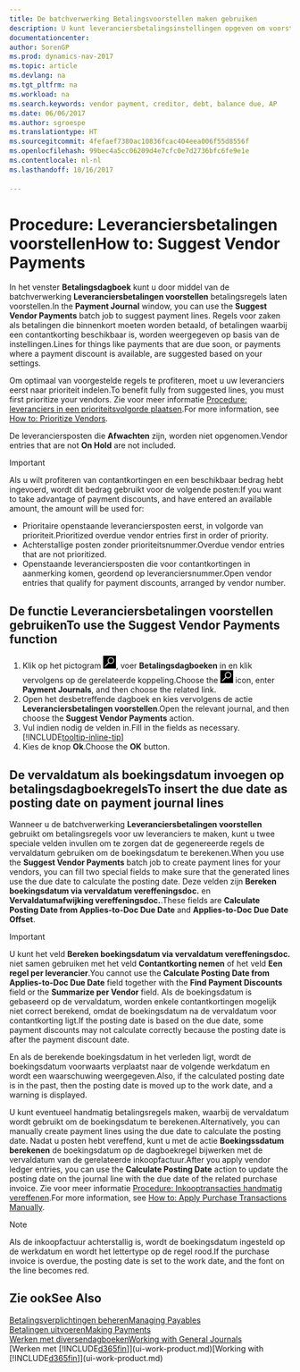 ```yaml
---
title: De batchverwerking Betalingsvoorstellen maken gebruiken
description: U kunt leveranciersbetalingsinstellingen opgeven om voorstellen of voorstellen voor betalingen te krijgen die binnenkort moeten worden betaald of waar een korting beschikbaar is.
documentationcenter: 
author: SorenGP
ms.prod: dynamics-nav-2017
ms.topic: article
ms.devlang: na
ms.tgt_pltfrm: na
ms.workload: na
ms.search.keywords: vendor payment, creditor, debt, balance due, AP
ms.date: 06/06/2017
ms.author: sgroespe
ms.translationtype: HT
ms.sourcegitcommit: 4fefaef7380ac10836fcac404eea006f55d8556f
ms.openlocfilehash: 99bec4a5cc06209d4e7cfc0e7d2736bfc6fe9e1e
ms.contentlocale: nl-nl
ms.lasthandoff: 10/16/2017

---
```

# <a name="how-to-suggest-vendor-payments"></a><span data-ttu-id="1ffbc-103">Procedure: Leveranciersbetalingen voorstellen</span><span class="sxs-lookup"><span data-stu-id="1ffbc-103">How to: Suggest Vendor Payments</span></span>
<span data-ttu-id="1ffbc-104">In het venster **Betalingsdagboek** kunt u door middel van de batchverwerking **Leveranciersbetalingen voorstellen** betalingsregels laten voorstellen.</span><span class="sxs-lookup"><span data-stu-id="1ffbc-104">In the **Payment Journal** window, you can use the **Suggest Vendor Payments** batch job to suggest payment lines.</span></span> <span data-ttu-id="1ffbc-105">Regels voor zaken als betalingen die binnenkort moeten worden betaald, of betalingen waarbij een contantkorting beschikbaar is, worden weergegeven op basis van de instellingen.</span><span class="sxs-lookup"><span data-stu-id="1ffbc-105">Lines for things like payments that are due soon, or payments where a payment discount is available, are suggested based on your settings.</span></span>

<span data-ttu-id="1ffbc-106">Om optimaal van voorgestelde regels te profiteren, moet u uw leveranciers eerst naar prioriteit indelen.</span><span class="sxs-lookup"><span data-stu-id="1ffbc-106">To benefit fully from suggested lines, you must first prioritize your vendors.</span></span> <span data-ttu-id="1ffbc-107">Zie voor meer informatie [Procedure: leveranciers in een prioriteitsvolgorde plaatsen](purchasing-how-prioritize-vendors.md).</span><span class="sxs-lookup"><span data-stu-id="1ffbc-107">For more information, see [How to: Prioritize Vendors](purchasing-how-prioritize-vendors.md).</span></span>  

<span data-ttu-id="1ffbc-108">De leveranciersposten die **Afwachten** zijn, worden niet opgenomen.</span><span class="sxs-lookup"><span data-stu-id="1ffbc-108">Vendor entries that are not **On Hold** are not included.</span></span>  

> [!IMPORTANT]  
>   <span data-ttu-id="1ffbc-109">Als u wilt profiteren van contantkortingen en een beschikbaar bedrag hebt ingevoerd, wordt dit bedrag gebruikt voor de volgende posten:</span><span class="sxs-lookup"><span data-stu-id="1ffbc-109">If you want to take advantage of payment discounts, and have entered an available amount, the amount will be used for:</span></span>  

* <span data-ttu-id="1ffbc-110">Prioritaire openstaande leveranciersposten eerst, in volgorde van prioriteit.</span><span class="sxs-lookup"><span data-stu-id="1ffbc-110">Prioritized overdue vendor entries first in order of priority.</span></span>  
* <span data-ttu-id="1ffbc-111">Achterstallige posten zonder prioriteitsnummer.</span><span class="sxs-lookup"><span data-stu-id="1ffbc-111">Overdue vendor entries that are not prioritized.</span></span>  
* <span data-ttu-id="1ffbc-112">Openstaande leveranciersposten die voor contantkortingen in aanmerking komen, geordend op leveranciersnummer.</span><span class="sxs-lookup"><span data-stu-id="1ffbc-112">Open vendor entries that qualify for payment discounts, arranged by vendor number.</span></span>  

## <a name="to-use-the-suggest-vendor-payments-function"></a><span data-ttu-id="1ffbc-113">De functie Leveranciersbetalingen voorstellen gebruiken</span><span class="sxs-lookup"><span data-stu-id="1ffbc-113">To use the Suggest Vendor Payments function</span></span>
1. <span data-ttu-id="1ffbc-114">Klik op het pictogram ![Zoeken naar pagina of rapport](media/ui-search/search_small.png "pictogram Zoeken naar pagina of rapport"), voer **Betalingsdagboeken** in en klik vervolgens op de gerelateerde koppeling.</span><span class="sxs-lookup"><span data-stu-id="1ffbc-114">Choose the ![Search for Page or Report](media/ui-search/search_small.png "Search for Page or Report icon") icon, enter **Payment Journals**, and then choose the related link.</span></span>  
2. <span data-ttu-id="1ffbc-115">Open het desbetreffende dagboek en kies vervolgens de actie **Leveranciersbetalingen voorstellen**.</span><span class="sxs-lookup"><span data-stu-id="1ffbc-115">Open the relevant journal, and then choose the **Suggest Vendor Payments** action.</span></span>  
3. <span data-ttu-id="1ffbc-116">Vul indien nodig de velden in.</span><span class="sxs-lookup"><span data-stu-id="1ffbc-116">Fill in the fields as necessary.</span></span> [!INCLUDE[tooltip-inline-tip](includes/tooltip-inline-tip_md.md)]  
4. <span data-ttu-id="1ffbc-117">Kies de knop **Ok**.</span><span class="sxs-lookup"><span data-stu-id="1ffbc-117">Choose the **OK** button.</span></span>  

## <a name="to-insert-the-due-date-as-posting-date-on-payment-journal-lines"></a><span data-ttu-id="1ffbc-118">De vervaldatum als boekingsdatum invoegen op betalingsdagboekregels</span><span class="sxs-lookup"><span data-stu-id="1ffbc-118">To insert the due date as posting date on payment journal lines</span></span>
<span data-ttu-id="1ffbc-119">Wanneer u de batchverwerking **Leveranciersbetalingen voorstellen** gebruikt om betalingsregels voor uw leveranciers te maken, kunt u twee speciale velden invullen om te zorgen dat de gegenereerde regels de vervaldatum gebruiken om de boekingsdatum te berekenen.</span><span class="sxs-lookup"><span data-stu-id="1ffbc-119">When you use the **Suggest Vendor Payments** batch job to create payment lines for your vendors, you can fill two special fields to make sure that the generated lines use the due date to calculate the posting date.</span></span> <span data-ttu-id="1ffbc-120">Deze velden zijn **Bereken boekingsdatum via vervaldatum vereffeningsdoc.** en **Vervaldatumafwijking vereffeningsdoc.**.</span><span class="sxs-lookup"><span data-stu-id="1ffbc-120">These fields are **Calculate Posting Date from Applies-to-Doc Due Date** and **Applies-to-Doc Due Date Offset**.</span></span>  

> [!IMPORTANT]  
>   <span data-ttu-id="1ffbc-121">U kunt het veld **Bereken boekingsdatum via vervaldatum vereffeningsdoc.** niet samen gebruiken met het veld **Contantkorting nemen** of het veld **Een regel per leverancier**.</span><span class="sxs-lookup"><span data-stu-id="1ffbc-121">You cannot use the **Calculate Posting Date from Applies-to-Doc Due Date** field together with the **Find Payment Discounts** field or the **Summarize per Vendor** field.</span></span> <span data-ttu-id="1ffbc-122">Als de boekingsdatum is gebaseerd op de vervaldatum, worden enkele contantkortingen mogelijk niet correct berekend, omdat de boekingsdatum na de vervaldatum voor contantkorting ligt.</span><span class="sxs-lookup"><span data-stu-id="1ffbc-122">If the posting date is based on the due date, some payment discounts may not calculate correctly because the posting date is after the payment discount date.</span></span>  

<span data-ttu-id="1ffbc-123">En als de berekende boekingsdatum in het verleden ligt, wordt de boekingsdatum voorwaarts verplaatst naar de volgende werkdatum en wordt een waarschuwing weergegeven.</span><span class="sxs-lookup"><span data-stu-id="1ffbc-123">Also, if the calculated posting date is in the past, then the posting date is moved up to the work date, and a warning is displayed.</span></span>  

<span data-ttu-id="1ffbc-124">U kunt eventueel handmatig betalingsregels maken, waarbij de vervaldatum wordt gebruikt om de boekingsdatum te berekenen.</span><span class="sxs-lookup"><span data-stu-id="1ffbc-124">Alternatively, you can manually create payment lines using the due date to calculate the posting date.</span></span> <span data-ttu-id="1ffbc-125">Nadat u posten hebt vereffend, kunt u met de actie **Boekingssdatum berekenen** de boekingsdatum op de dagboekregel bijwerken met de vervaldatum van de gerelateerde inkoopfactuur.</span><span class="sxs-lookup"><span data-stu-id="1ffbc-125">After you apply vendor ledger entries, you can use the **Calculate Posting Date** action to update the posting date on the journal line with the due date of the related purchase invoice.</span></span> <span data-ttu-id="1ffbc-126">Zie voor meer informatie [Procedure: Inkooptransacties handmatig vereffenen](payables-how-apply-purchase-transactions-manually.md).</span><span class="sxs-lookup"><span data-stu-id="1ffbc-126">For more information, see [How to: Apply Purchase Transactions Manually](payables-how-apply-purchase-transactions-manually.md).</span></span>  

> [!NOTE]  
>   <span data-ttu-id="1ffbc-127">Als de inkoopfactuur achterstallig is, wordt de boekingsdatum ingesteld op de werkdatum en wordt het lettertype op de regel rood.</span><span class="sxs-lookup"><span data-stu-id="1ffbc-127">If the purchase invoice is overdue, the posting date is set to the work date, and the font on the line becomes red.</span></span>  

## <a name="see-also"></a><span data-ttu-id="1ffbc-128">Zie ook</span><span class="sxs-lookup"><span data-stu-id="1ffbc-128">See Also</span></span>
[<span data-ttu-id="1ffbc-129">Betalingsverplichtingen beheren</span><span class="sxs-lookup"><span data-stu-id="1ffbc-129">Managing Payables</span></span>](payables-manage-payables.md)  
[<span data-ttu-id="1ffbc-130">Betalingen uitvoeren</span><span class="sxs-lookup"><span data-stu-id="1ffbc-130">Making Payments</span></span>](payables-make-payments.md)  
[<span data-ttu-id="1ffbc-131">Werken met diversendagboeken</span><span class="sxs-lookup"><span data-stu-id="1ffbc-131">Working with General Journals</span></span>](ui-work-general-journals.md)  
<span data-ttu-id="1ffbc-132">[Werken met [!INCLUDE[d365fin](includes/d365fin_md.md)]](ui-work-product.md)</span><span class="sxs-lookup"><span data-stu-id="1ffbc-132">[Working with [!INCLUDE[d365fin](includes/d365fin_md.md)]](ui-work-product.md)</span></span>  

